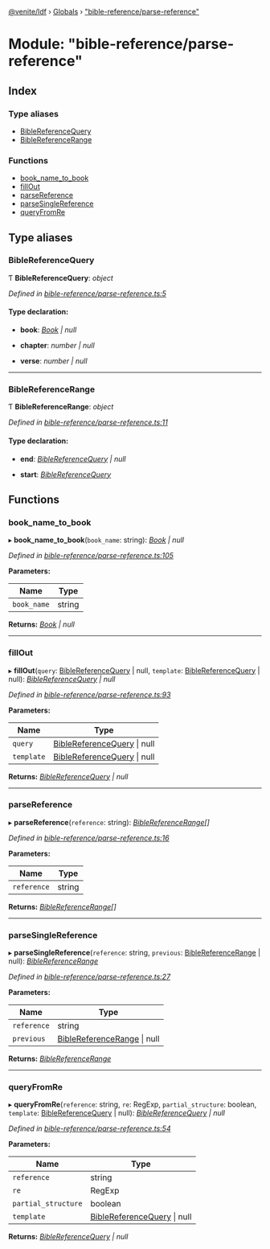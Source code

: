 [@venite/ldf](../README.md) › [Globals](../globals.md) › ["bible-reference/parse-reference"](_bible_reference_parse_reference_.md)

# Module: "bible-reference/parse-reference"

## Index

### Type aliases

* [BibleReferenceQuery](_bible_reference_parse_reference_.md#biblereferencequery)
* [BibleReferenceRange](_bible_reference_parse_reference_.md#biblereferencerange)

### Functions

* [book_name_to_book](_bible_reference_parse_reference_.md#book_name_to_book)
* [fillOut](_bible_reference_parse_reference_.md#fillout)
* [parseReference](_bible_reference_parse_reference_.md#parsereference)
* [parseSingleReference](_bible_reference_parse_reference_.md#parsesinglereference)
* [queryFromRe](_bible_reference_parse_reference_.md#queryfromre)

## Type aliases

###  BibleReferenceQuery

Ƭ **BibleReferenceQuery**: *object*

*Defined in [bible-reference/parse-reference.ts:5](https://github.com/gbj/venite/blob/b674975c/ldf/src/bible-reference/parse-reference.ts#L5)*

#### Type declaration:

* **book**: *[Book](../enums/_bible_reference_book_.book.md) | null*

* **chapter**: *number | null*

* **verse**: *number | null*

___

###  BibleReferenceRange

Ƭ **BibleReferenceRange**: *object*

*Defined in [bible-reference/parse-reference.ts:11](https://github.com/gbj/venite/blob/b674975c/ldf/src/bible-reference/parse-reference.ts#L11)*

#### Type declaration:

* **end**: *[BibleReferenceQuery](_bible_reference_parse_reference_.md#biblereferencequery) | null*

* **start**: *[BibleReferenceQuery](_bible_reference_parse_reference_.md#biblereferencequery)*

## Functions

###  book_name_to_book

▸ **book_name_to_book**(`book_name`: string): *[Book](../enums/_bible_reference_book_.book.md) | null*

*Defined in [bible-reference/parse-reference.ts:105](https://github.com/gbj/venite/blob/b674975c/ldf/src/bible-reference/parse-reference.ts#L105)*

**Parameters:**

Name | Type |
------ | ------ |
`book_name` | string |

**Returns:** *[Book](../enums/_bible_reference_book_.book.md) | null*

___

###  fillOut

▸ **fillOut**(`query`: [BibleReferenceQuery](_bible_reference_parse_reference_.md#biblereferencequery) | null, `template`: [BibleReferenceQuery](_bible_reference_parse_reference_.md#biblereferencequery) | null): *[BibleReferenceQuery](_bible_reference_parse_reference_.md#biblereferencequery) | null*

*Defined in [bible-reference/parse-reference.ts:93](https://github.com/gbj/venite/blob/b674975c/ldf/src/bible-reference/parse-reference.ts#L93)*

**Parameters:**

Name | Type |
------ | ------ |
`query` | [BibleReferenceQuery](_bible_reference_parse_reference_.md#biblereferencequery) &#124; null |
`template` | [BibleReferenceQuery](_bible_reference_parse_reference_.md#biblereferencequery) &#124; null |

**Returns:** *[BibleReferenceQuery](_bible_reference_parse_reference_.md#biblereferencequery) | null*

___

###  parseReference

▸ **parseReference**(`reference`: string): *[BibleReferenceRange](_bible_reference_parse_reference_.md#biblereferencerange)[]*

*Defined in [bible-reference/parse-reference.ts:16](https://github.com/gbj/venite/blob/b674975c/ldf/src/bible-reference/parse-reference.ts#L16)*

**Parameters:**

Name | Type |
------ | ------ |
`reference` | string |

**Returns:** *[BibleReferenceRange](_bible_reference_parse_reference_.md#biblereferencerange)[]*

___

###  parseSingleReference

▸ **parseSingleReference**(`reference`: string, `previous`: [BibleReferenceRange](_bible_reference_parse_reference_.md#biblereferencerange) | null): *[BibleReferenceRange](_bible_reference_parse_reference_.md#biblereferencerange)*

*Defined in [bible-reference/parse-reference.ts:27](https://github.com/gbj/venite/blob/b674975c/ldf/src/bible-reference/parse-reference.ts#L27)*

**Parameters:**

Name | Type |
------ | ------ |
`reference` | string |
`previous` | [BibleReferenceRange](_bible_reference_parse_reference_.md#biblereferencerange) &#124; null |

**Returns:** *[BibleReferenceRange](_bible_reference_parse_reference_.md#biblereferencerange)*

___

###  queryFromRe

▸ **queryFromRe**(`reference`: string, `re`: RegExp, `partial_structure`: boolean, `template`: [BibleReferenceQuery](_bible_reference_parse_reference_.md#biblereferencequery) | null): *[BibleReferenceQuery](_bible_reference_parse_reference_.md#biblereferencequery) | null*

*Defined in [bible-reference/parse-reference.ts:54](https://github.com/gbj/venite/blob/b674975c/ldf/src/bible-reference/parse-reference.ts#L54)*

**Parameters:**

Name | Type |
------ | ------ |
`reference` | string |
`re` | RegExp |
`partial_structure` | boolean |
`template` | [BibleReferenceQuery](_bible_reference_parse_reference_.md#biblereferencequery) &#124; null |

**Returns:** *[BibleReferenceQuery](_bible_reference_parse_reference_.md#biblereferencequery) | null*
